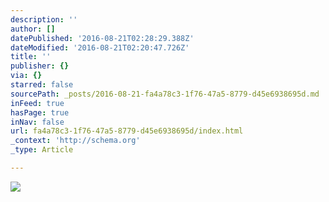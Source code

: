 ```yaml
---
description: ''
author: []
datePublished: '2016-08-21T02:28:29.388Z'
dateModified: '2016-08-21T02:20:47.726Z'
title: ''
publisher: {}
via: {}
starred: false
sourcePath: _posts/2016-08-21-fa4a78c3-1f76-47a5-8779-d45e6938695d.md
inFeed: true
hasPage: true
inNav: false
url: fa4a78c3-1f76-47a5-8779-d45e6938695d/index.html
_context: 'http://schema.org'
_type: Article

---
```

![](https://the-grid-user-content.s3-us-west-2.amazonaws.com/63c55194-8805-4d9f-8e8c-cfb5c4f900fd.jpg)